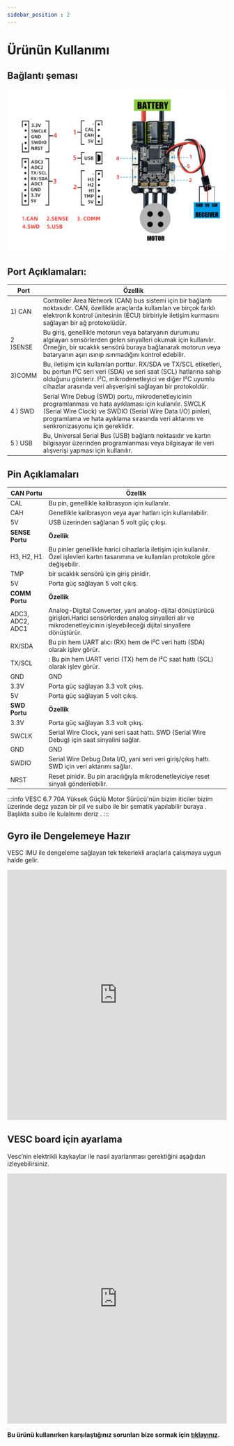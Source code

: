 ```yaml
---
sidebar_position : 2
---
```


# Ürünün Kullanımı

## Bağlantı şeması

![Bağlantı Şeması](./image/vesc67-70a-motor-surucu2.png)



## Port Açıklamaları:

| Port                  | Özellik                                                                                                                                                                                                                                     |
|----------------------------|--------------------------------------------------------------------------------------------------------------------------------------------------------------------------------------------------------------------------------------------|
|1)  CAN             | Controller Area Network (CAN) bus sistemi için bir bağlantı noktasıdır. CAN, özellikle araçlarda kullanılan ve birçok farklı elektronik kontrol ünitesinin (ECU) birbiriyle iletişim kurmasını sağlayan bir ağ protokolüdür.                                                                                                                                  |
2 )SENSE     | Bu giriş, genellikle motorun veya bataryanın durumunu algılayan sensörlerden gelen sinyalleri okumak için kullanılır. Örneğin, bir sıcaklık sensörü buraya bağlanarak motorun veya bataryanın aşırı ısınıp ısınmadığını kontrol edebilir.|
| 3)COMM|  Bu, iletişim için kullanılan porttur. RX/SDA ve TX/SCL etiketleri, bu portun I²C seri veri (SDA) ve seri saat (SCL) hatlarına sahip olduğunu gösterir. I²C, mikrodenetleyici ve diğer I²C uyumlu cihazlar arasında veri alışverişini sağlayan bir protokoldür. |
|4 ) SWD                      |  Serial Wire Debug (SWD) portu, mikrodenetleyicinin programlanması ve hata ayıklaması için kullanılır. SWCLK (Serial Wire Clock) ve SWDIO (Serial Wire Data I/O) pinleri, programlama ve hata ayıklama sırasında veri aktarımı ve senkronizasyonu için gereklidir.|
|5 ) USB  | Bu, Universal Serial Bus (USB) bağlantı noktasıdır ve kartın bilgisayar üzerinden programlanması veya bilgisayar ile veri alışverişi yapması için kullanılır.|

## Pin   Açıklamaları
 
| CAN Portu                   | Özellik                                                                                                                                                                                                                                     |
|----------------------------|--------------------------------------------------------------------------------------------------------------------------------------------------------------------------------------------------------------------------------------------|
|CAL           | Bu pin, genellikle kalibrasyon için kullanılır.|
CAH           |Genellikle kalibrasyon veya ayar hatları için kullanılabilir.|
|5V|  USB üzerinden sağlanan 5 volt güç çıkışı.
|  **SENSE  Portu**                   | **Özellik**                                        |                                                          
|H3, H2, H1      |  Bu pinler genellikle harici cihazlarla iletişim için kullanılır. Özel işlevleri kartın tasarımına ve kullanılan protokole göre değişebilir.
TMP |bir sıcaklık sensörü için giriş pinidir.|
|5V|Porta güç sağlayan 5 volt çıkış.|
|**COMM  Portu**                  | **Özellik**   |                                               
|ADC3, ADC2, ADC1         | Analog-Digital Converter, yani analog-dijital dönüştürücü girişleri.Harici sensörlerden analog sinyalleri alır ve mikrodenetleyicinin işleyebileceği dijital sinyallere dönüştürür.
RX/SDA | Bu pin hem UART alıcı (RX) hem de I²C veri hattı (SDA) olarak işlev görür.|
TX/SCL |: Bu pin hem UART verici (TX) hem de I²C saat hattı (SCL) olarak işlev görür.|
|GND| GND|
|3.3V|Porta güç sağlayan 3.3 volt çıkış.|
|5V|Porta güç sağlayan 5 volt çıkış.
| **SWD Portu**                   | **Özellik**                                                  |
|3.3V            | Porta güç sağlayan 3.3 volt çıkış.|
SWCLK             |Serial Wire Clock, yani seri saat hattı. SWD (Serial Wire Debug) için saat sinyalini sağlar.|
|GND| GND|
|SWDIO| Serial Wire Debug Data I/O, yani seri veri giriş/çıkış hattı. SWD için veri aktarımı sağlar.|
|NRST|Reset pinidir. Bu pin aracılığıyla mikrodenetleyiciye reset sinyali gönderilebilir.|


:::info
VESC 6.7 70A Yüksek Güçlü Motor Sürücü'nün  bizim iticiler bizim üzerinde  degz yazan bir pil ve suibo ile bir şematik yapılabilir buraya . Başlıkta suibo ile kulalnımı deriz .
:::

## Gyro ile Dengelemeye Hazır

VESC IMU ile dengeleme sağlayan tek tekerlekli araçlarla çalışmaya uygun halde gelir.

<iframe width="100%" height="574" src="https://www.youtube.com/embed/iGgNuo6o_Ug" title="VESC IMU Accelerometer Calibration - How To" frameborder="0" allow="accelerometer; autoplay; clipboard-write; encrypted-media; gyroscope; picture-in-picture; web-share" allowfullscreen></iframe>

## VESC board için ayarlama

Vesc’nin elektrikli kaykaylar ile nasıl ayarlanması gerektiğini aşağıdan izleyebilirsiniz.

<iframe width="100%" height="574" src="https://www.youtube.com/embed/lDuV8cnPRmI" title="VESC® Tool 2020 Tutorial - How to Program Vesc for DIY Electric Skateboards" frameborder="0" allow="accelerometer; autoplay; clipboard-write; encrypted-media; gyroscope; picture-in-picture; web-share" allowfullscreen></iframe>




**Bu ürünü kullanırken karşılaştığınız  sorunları  bize sormak için  [tıklayınız](https://forum.degzrobotics.com/).**  
